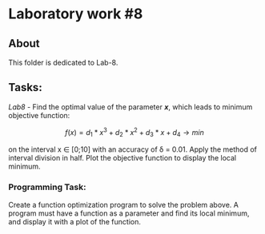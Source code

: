 # Laboratory work #8

## About

This folder is dedicated to Lab-8.

## Tasks:
_Lab8_ - Find the optimal value of the parameter **_x_**, which leads to
minimum objective function:

$$f(x) = d_1 * x^3 + d_2 * x^2 + d_3 * x + d_4 → min$$

on the interval x ∈ [0;10] with an accuracy of δ = 0.01. Apply the method
of interval division in half. Plot the objective function to display the 
local minimum.

### Programming Task:
Create a function optimization program to solve the problem above.
A program must have a function as a parameter and find its local minimum,
and display it with a plot of the function.

